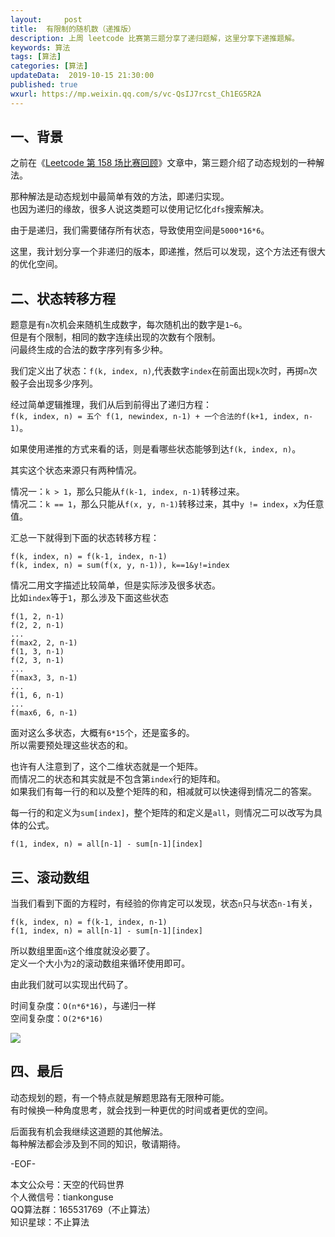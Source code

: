 ```yaml
---   
layout:     post  
title:  有限制的随机数（递推版）
description: 上周 leetcode 比赛第三题分享了递归题解，这里分享下递推题解。  
keywords: 算法 
tags: [算法]    
categories: [算法]  
updateData:  2019-10-15 21:30:00  
published: true  
wxurl: https://mp.weixin.qq.com/s/vc-QsIJ7rcst_Ch1EG5R2A  
---  
```



## 一、背景  


之前在《[Leetcode 第 158 场比赛回顾](https://mp.weixin.qq.com/s/G5in4o97C9IDbvyhmUPT_w)》文章中，第三题介绍了动态规划的一种解法。  


那种解法是动态规划中最简单有效的方法，即递归实现。  
也因为递归的缘故，很多人说这类题可以使用记忆化`dfs`搜索解决。  


由于是递归，我们需要储存所有状态，导致使用空间是`5000*16*6`。  


这里，我计划分享一个非递归的版本，即递推，然后可以发现，这个方法还有很大的优化空间。  



## 二、状态转移方程  


题意是有`n`次机会来随机生成数字，每次随机出的数字是`1~6`。  
但是有个限制，相同的数字连续出现的次数有个限制。  
问最终生成的合法的数字序列有多少种。  


我们定义出了状态：`f(k, index, n)`,代表数字`index`在前面出现`k`次时，再掷`n`次骰子会出现多少序列。  


经过简单逻辑推理，我们从后到前得出了递归方程：  
`f(k, index, n) = 五个 f(1, newindex, n-1) + 一个合法的f(k+1, index, n-1)`。  


如果使用递推的方式来看的话，则是看哪些状态能够到达`f(k, index, n)`。  


其实这个状态来源只有两种情况。  


情况一：`k > 1`，那么只能从`f(k-1, index, n-1)`转移过来。  
情况二：`k == 1`，那么只能从`f(x, y, n-1)`转移过来，其中`y != index`，`x`为任意值。  


汇总一下就得到下面的状态转移方程：  


```
f(k, index, n) = f(k-1, index, n-1)  
f(k, index, n) = sum(f(x, y, n-1)), k==1&y!=index  
```


情况二用文字描述比较简单，但是实际涉及很多状态。  
比如`index`等于`1`，那么涉及下面这些状态  


```
f(1, 2, n-1)
f(2, 2, n-1)
...
f(max2, 2, n-1)
f(1, 3, n-1)
f(2, 3, n-1)
...
f(max3, 3, n-1)
...
f(1, 6, n-1)
...
f(max6, 6, n-1)
```


面对这么多状态，大概有`6*15`个，还是蛮多的。  
所以需要预处理这些状态的和。  


也许有人注意到了，这个二维状态就是一个矩阵。  
而情况二的状态和其实就是不包含第`index`行的矩阵和。  
如果我们有每一行的和以及整个矩阵的和，相减就可以快速得到情况二的答案。  


每一行的和定义为`sum[index]`，整个矩阵的和定义是`all`，则情况二可以改写为具体的公式。  


```
f(1, index, n) = all[n-1] - sum[n-1][index]
```


## 三、滚动数组  


当我们看到下面的方程时，有经验的你肯定可以发现，状态`n`只与状态`n-1`有关，  


```
f(k, index, n) = f(k-1, index, n-1)  
f(1, index, n) = all[n-1] - sum[n-1][index]
```


所以数组里面`n`这个维度就没必要了。  
定义一个大小为`2`的滚动数组来循环使用即可。  


由此我们就可以实现出代码了。  


时间复杂度：`O(n*6*16)`，与递归一样  
空间复杂度：`O(2*6*16)`  


![](http://res.tiankonguse.com/images/2019/10/15/001.png)


## 四、最后  


动态规划的题，有一个特点就是解题思路有无限种可能。  
有时候换一种角度思考，就会找到一种更优的时间或者更优的空间。  


后面我有机会我继续这道题的其他解法。  
每种解法都会涉及到不同的知识，敬请期待。  



-EOF-  


本文公众号：天空的代码世界  
个人微信号：tiankonguse  
QQ算法群：165531769（不止算法）  
知识星球：不止算法  

